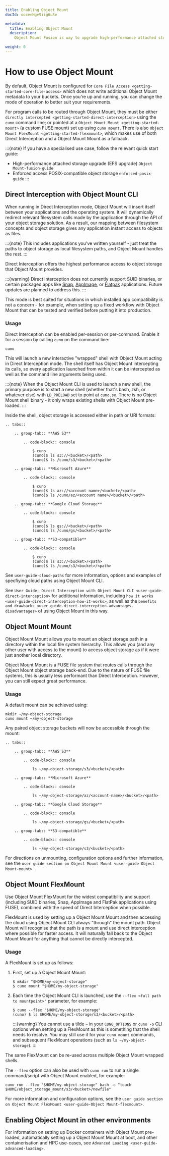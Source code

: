 ```yaml
---
title: Enabling Object Mount
docId: ooceeNge9iig6uSe

metadata:
  title: Enabling Object Mount
  description:
    Object Mount Fusion is way to upgrade high-performance attached storage solutions like Amazon Elastic File System (EFS) with the throughput of object storage. It is a **cheaper** and **faster** solution compared to using EFS alone.

weight: 0
---
```


# How to use Object Mount

By default, Object Mount is configured for `Core File Access <getting-started-core-file-access>` which does not write additional Object Mount metadata to your buckets. Once you’re up and running, you can change the mode of operation to better suit your requirements.

For program calls to be routed through Object Mount, they must be either  `directly intercepted <getting-started-direct-interception>` using the `cuno` command line; or pointed at a `Object Mount Mount <getting-started-mount>` (a custom FUSE mount) set up using `cuno mount`. There is also `Object Mount FlexMount <getting-started-flexmount>`, which makes use of both Direct Interception and a Object Mount Mount as a fallback.

:::{note}
If you have a specialised use case, follow the relevant quick start guide:

- High-performance attached storage upgrade (EFS upgrade)  `Object Mount-fusion-guide`
- Enforced access POSIX-compatible object storage  `enforced-posix-guide`
:::

## Direct Interception with Object Mount CLI

When running in Direct Interception mode, Object Mount will insert itself between your applications and the operating system. It will dynamically redirect relevant filesystem calls made by the application through the API of your object storage solution. As a result, our mapping between filesystem concepts and object storage gives any application instant access to objects as files.

:::{note}
This includes applications you've written yourself - just treat the paths to object storage as local filesystem paths, and Object Mount handles the rest.
:::

Direct Interception offers the highest performance access to object storage that Object Mount provides.

:::{warning}
Direct interception does not currently support SUID binaries, or certain packaged apps like [Snap](https://ubuntu.com/core/services/guide/snaps-intro), [AppImage](https://appimage.org/), or [Flatpak](https://docs.flatpak.org/en/latest/introduction.html) applications. Future updates are planned to address this.
:::

This mode is best suited for situations in which installed app compatibility is not a concern - for example, when setting up a fixed workflow with Object Mount that can be tested and verified before putting it into production.

### Usage

Direct Interception can be enabled per-session or per-command. Enable it for a session by calling `cuno` on the command line:

```console
cuno
```

This will launch a new interactive "wrapped" shell with Object Mount acting in Direct Interception mode. The shell itself has Object Mount intercepting its calls, so every application launched from within it can be intercepted as well as the command line arguments being used.

:::{note}
When the Object Mount CLI is used to launch a new shell, the primary purpose is to start a new shell (whether that's bash, zsh, or whatever else) with `LD_PRELOAD` set to point at `cuno.so`. There is no Object Mount shell binary - it only wraps existing shells with Object Mount pre-loaded.
:::

Inside the shell, object storage is accessed either in path or URI formats:

``` 
.. tabs::

    .. group-tab:: **AWS S3**

        .. code-block:: console

            $ cuno
            (cuno)$ ls s3://<bucket>/<path>
            (cuno)$ ls /cuno/s3/<bucket>/<path>

    .. group-tab:: **Microsoft Azure**

        .. code-block:: console

            $ cuno
            (cuno)$ ls az://<account name>/<bucket>/<path>
            (cuno)$ ls /cuno/az/<account name>/<bucket>/<path>

    .. group-tab:: **Google Cloud Storage**

        .. code-block:: console

            $ cuno
            (cuno)$ ls gs://<bucket>/<path>
            (cuno)$ ls /cuno/gs/<bucket>/<path>

    .. group-tab:: **S3-compatible**

        .. code-block:: console

            $ cuno
            (cuno)$ ls s3://<bucket>/<path>
            (cuno)$ ls /cuno/s3/<bucket>/<path>
```

See  `user-guide-cloud-paths` for more information, options and examples of specfiying cloud paths using Object Mount CLI.

See  `User Guide: Direct Interception with Object Mount CLI <user-guide-direct-interception>` for additional information, including  `how it works <user-guide-direct-interception-how-it-works>`, as well as the  `benefits and drawbacks <user-guide-direct-interception-advantages-disadvantages>` of using Object Mount in this way.

## Object Mount Mount

Object Mount Mount allows you to mount an object storage path in a directory within the local file system hierarchy. This allows you (and any other user with access to the mount) to access object storage as if it were just another local directory.

Object Mount Mount is a FUSE file system that routes calls through the Object Mount object storage back-end. Due to the nature of FUSE file systems, this is usually less performant than Direct Interception. However, you can still expect great performance.

### Usage

A default mount can be achieved using:

```
mkdir ~/my-object-storage
cuno mount ~/my-object-storage
```

Any paired object storage buckets will now be accessible through the mount:

``` 
.. tabs::

    .. group-tab:: **AWS S3**

        .. code-block:: console

            ls ~/my-object-storage/s3/<bucket>/<path>

    .. group-tab:: **Microsoft Azure**

        .. code-block:: console

            ls ~/my-object-storage/az/<account-name>/<bucket>/<path>

    .. group-tab:: **Google Cloud Storage**

        .. code-block:: console

            ls ~/my-object-storage/gs/<bucket>/<path>

    .. group-tab:: **S3-compatible**

        .. code-block:: console

            ls ~/my-object-storage/s3/<bucket>/<path>
```

For directions on unmounting, configuration options and further information, see the  `user guide section on Object Mount Mount <user-guide-Object Mount-mount>`.

## Object Mount FlexMount

Use Object Mount FlexMount for the widest compatibility and support (including SUID binaries, Snap, AppImage and FlatPak applications using FUSE), combined with the speed of Direct Interception when possible.

FlexMount is used by setting up a Object Mount Mount and then accessing the cloud using Object Mount CLI always "through" the mount path. Object Mount will recognise that the path is a mount and use direct interception where possible for faster access. It will naturally fall back to the Object Mount Mount for anything that cannot be directly intercepted.

### Usage

A FlexMount is set up as follows:

1. First, set up a Object Mount Mount:

   ```console
   $ mkdir "$HOME/my-object-storage"
   $ cuno mount "$HOME/my-object-storage"
   ```

2. Each time the Object Mount CLI is launched, use the `--flex <full path to mountpoint>"` parameter, for example:

   ```console
   $ cuno --flex "$HOME/my-object-storage"
   (cuno) $ ls $HOME/my-object-storage/s3/<bucket>/<path>
   ```

   :::{warning}
   You cannot use a tilde `~` in your `CUNO_OPTIONS` or `cuno -o` CLI options when setting up a FlexMount as this is something that the shell needs to resolve. You may still use it for your `cuno mount` commands, and subsequent FlexMount operations (such as `ls ~/my-object-storage`).
   :::

The same FlexMount can be re-used across multiple Object Mount wrapped shells.

The `--flex` option can also be used with `cuno run` to run a single command/script with Object Mount enabled, for example:

```console
cuno run --flex "$HOME/my-object-storage" bash -c "touch $HOME/object_storage_mount/s3/<bucket>/newfile"
```

For more information and configuration options, see the  `user guide section on Object Mount FlexMount <user-guide-Object Mount-flexmount>`.

## Enabling Object Mount in other environments

For information on setting up Docker containers with Object Mount pre-loaded, automatically setting up a Object Mount Mount at boot, and other containerisation and HPC use-cases, see  `Advanced Loading <user-guide-advanced-loading>`.
